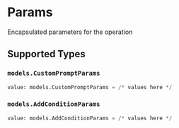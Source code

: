# Params

Encapsulated parameters for the operation


## Supported Types

### `models.CustomPromptParams`

```python
value: models.CustomPromptParams = /* values here */
```

### `models.AddConditionParams`

```python
value: models.AddConditionParams = /* values here */
```

